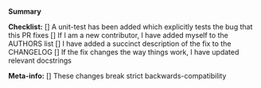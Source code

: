 **Summary**
<!-- Provide a short summary of what this PR fixes. If the PR fixes any open Github issues, 
     added explicit lines like "Fixes #47" below your summary. -->

**Checklist:** <!-- note: this can be checked *after* submitting the PR! All must be checked before merging.-->
[] A unit-test has been added which explicitly tests the bug that this PR fixes
[] If I am a new contributor, I have added myself to the AUTHORS list
[] I have added a succinct description of the fix to the CHANGELOG
[] If the fix changes the way things work, I have updated relevant docstrings

**Meta-info:** <!-- note: these can be checked *after* submitting the PR. Only check those that are true -->
[] These changes break strict backwards-compatibility <!-- merging will require increase major version number -->

